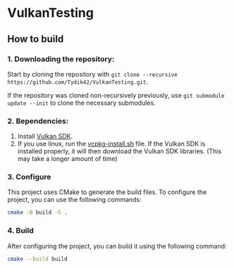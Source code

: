 # VulkanTesting

## How to build

### 1. Downloading the repository:

Start by cloning the repository with `git clone --recursive https://github.com/Tydik42/VulkanTesting.git`.

If the repository was cloned non-recursively previously, use `git submodule update --init` to clone the necessary submodules.

### 2. Вependencies:

1. Install [Vulkan SDK](https://vulkan.lunarg.com/sdk/home).
2. If you use linux, run the [vcpkg-install.sh](https://github.com/Tydik42/VulkanTesting/blob/main/scripts/vcpkg-install.sh) file. If the Vulkan SDK is installed properly, it will then download the Vulkan SDK libraries. (This may take a longer amount of time)

### 3. Configure

This project uses CMake to generate the build files. To configure the project, you can use
the following commands:

```bash
cmake -B build -S .
```

### 4. Build

After configuring the project, you can build it using the following command:

```bash
cmake --build build
```
